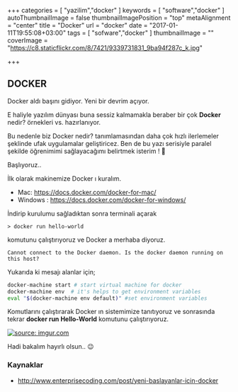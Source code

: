 +++
categories = [
  "yazilim","docker"
]
keywords = [
  "software","docker"
]
autoThumbnailImage = false
thumbnailImagePosition = "top"
metaAlignment = "center"
title = "Docker"
url = "docker"
date = "2017-01-11T19:55:08+03:00"
tags = [
  "sofware","docker"
]
thumbnailImage = ""
coverImage = "https://c8.staticflickr.com/8/7421/9339731831_9ba94f287c_k.jpg"

+++

## DOCKER

Docker aldı başını gidiyor. Yeni bir devrim açıyor.

E haliyle yazılım dünyası buna sessiz kalmamakla beraber bir çok **Docker** nedir? örnekleri vs. hazırlanıyor.

Bu nedenle biz Docker nedir?  tanımlamasından daha çok hızlı ilerlemeler şeklinde ufak uygulamalar geliştiricez. Ben de bu yazı serisiyle paralel şekilde öğrenimimi sağlayacağımı belirtmek isterim ! 🙂

Başlıyoruz..

İlk olarak makinemize Docker ı kuralım.

- Mac: <https://docs.docker.com/docker-for-mac/>
- Windows : <https://docs.docker.com/docker-for-windows/>

İndirip kurulumu sağladıktan sonra terminali açarak

`> docker run hello-world`

komutunu çalıştırıyoruz ve Docker a merhaba diyoruz.

```text
Cannot connect to the Docker daemon. Is the docker daemon running on this host?
```

Yukarıda ki mesajı alanlar için;

```bash
docker-machine start # start virtual machine for docker
docker-machine env  # it's helps to get environment variables
eval "$(docker-machine env default)" #set environment variables
```

Komutlarını çalıştırarak Docker ın sistemimize tanıtıyoruz ve sonrasında tekrar **docker run Hello-World** komutunu çalıştırıyoruz.

<a href="http://imgur.com/HP4lgFS"><img src="http://i.imgur.com/HP4lgFS.png" title="source: imgur.com" /></a>

Hadi bakalım hayırlı olsun.. 😉

### Kaynaklar

- <http://www.enterprisecoding.com/post/yeni-baslayanlar-icin-docker>